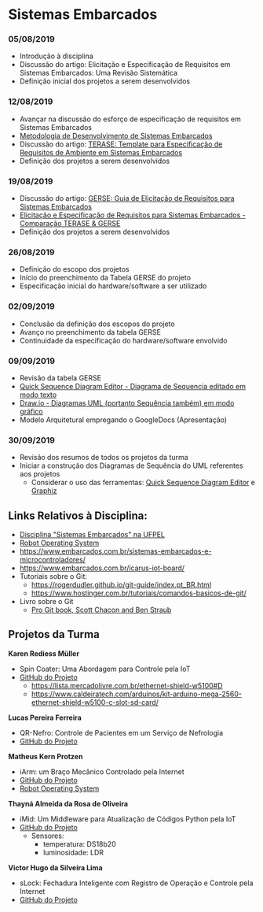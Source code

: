 
# Sistemas Embarcados

### 05/08/2019
* Introdução à disciplina
* Discussão do artigo: Elicitação e Especificação de Requisitos em Sistemas Embarcados: Uma Revisão Sistemática
* Definição inicial dos projetos a serem desenvolvidos

### 12/08/2019
* Avançar na discussão do esforço de especificação de requisitos em Sistemas Embarcados
* [Metodologia de Desenvolvimento de Sistemas Embarcados](https://pt.slideshare.net/AlexandreAugustoGiron/metodologias-de-desenvolvimento-de-sistemas-embarcados)
* Discussão do artigo: [TERASE: Template para Especificação de Requisitos de Ambiente em Sistemas Embarcados](http://wer.inf.puc-rio.br/WERpapers/artigos/artigos_WER10/martins.pdf)
* Definição dos projetos a serem desenvolvidos

### 19/08/2019
* Discussão do artigo: [GERSE: Guia de Elicitação de Requisitos para Sistemas Embarcados](http://www.inf.puc-rio.br/wer/WERpapers/artigos/artigos_WER12/paper_3.pdf)
* [Elicitação e Especificação de Requisitos para Sistemas Embarcados - Comparação TERASE & GERSE](https://www.cin.ufpe.br/~in1020/previous/2016.2/docs/works/inicial/Work_Reinaldo.pdf)
* Definição dos projetos a serem desenvolvidos

### 26/08/2019
* Definição do escopo dos projetos
* Início do preenchimento da Tabela GERSE do projeto
* Especificação inicial do hardware/software a ser utilizado

### 02/09/2019
* Conclusão da definição dos escopos do projeto
* Avanço no preenchimento da tabela GERSE
* Continuidade da especificação do hardware/software envolvido

### 09/09/2019
* Revisão da tabela GERSE
* [Quick Sequence Diagram Editor - Diagrama de Sequencia editado em modo texto](https://sourceforge.net/projects/sdedit/)
* [Draw.io - Diagramas UML (portanto Sequência também) em modo gráfico](https://www.draw.io/)
* Modelo Arquitetural empregando o GoogleDocs (Apresentação)

### 30/09/2019
* Revisão dos resumos de todos os projetos da turma
* Iniciar a construção dos Diagramas de Sequência do UML referentes aos projetos
  * Considerar o uso das ferramentas: [Quick Sequence Diagram Editor](https://sourceforge.net/projects/sdedit/) e [Graphiz](http://www.graphviz.org/)

## Links Relativos à Disciplina:

* [Disciplina "Sistemas Embarcados" na UFPEL](https://institucional.ufpel.edu.br/disciplinas/cod/1110070)
* [Robot Operating System](https://www.ros.org/)
* https://www.embarcados.com.br/sistemas-embarcados-e-microcontroladores/
* https://www.embarcados.com.br/icarus-iot-board/
* Tutoriais sobre o Git:
  * https://rogerdudler.github.io/git-guide/index.pt_BR.html
  * https://www.hostinger.com.br/tutoriais/comandos-basicos-de-git/
* Livro sobre o Git
  * [Pro Git book, Scott Chacon and Ben Straub](https://git-scm.com/book/pt-br/v2)


## Projetos da Turma

**Karen Rediess Müller**
* Spin Coater: Uma Abordagem para Controle pela IoT
* [GitHub do Projeto](https://github.com/KarencomK/SistemasEmbarcados)
  * https://lista.mercadolivre.com.br/ethernet-shield-w5100#D
  * https://www.caldeiratech.com/arduinos/kit-arduino-mega-2560-ethernet-shield-w5100-c-slot-sd-card/

**Lucas Pereira Ferreira**
* QR-Nefro: Controle de Pacientes em um Serviço de Nefrologia
* [GitHub do Projeto](https://github.com/lucaspeferreira/qr-nefro/issues/)

**Matheus Kern Protzen**
* iArm: um Braço Mecânico Controlado pela Internet
* [GitHub do Projeto](https://github.com/MatheusKProt/braco_mecanico)
* [Robot Operating System](https://www.ros.org/)

**Thayná Almeida da Rosa de Oliveira**
* iMid: Um Middleware para Atualização de Códigos Python pela IoT
* [GitHub do Projeto](https://github.com/euthayna/)
  * Sensores: 
    * temperatura: DS18b20 
    * luminosidade: LDR

**Victor Hugo da Silveira Lima**
* sLock: Fechadura Inteligente com Registro de Operação e Controle pela Internet
* [GitHub do Projeto](https://github.com/Victorhlima98/Fechadura_Inteligente)
